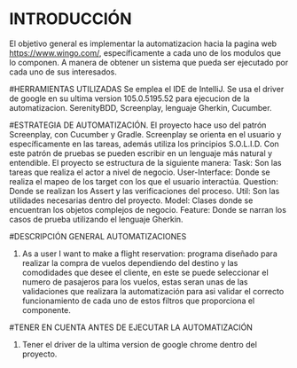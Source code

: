 # INTRODUCCIÓN
El objetivo general es implementar la automatizacion hacia la pagina web https://www.wingo.com/, específicamente a cada uno 
de los modulos que lo componen. A manera de obtener un sistema que pueda ser ejecutado por cada uno de sus interesados. 

#HERRAMIENTAS UTILIZADAS
Se emplea el IDE de IntelliJ. Se usa el driver de google en su ultima version 105.0.5195.52 para ejecucion de la automatizacion. SerenityBDD, Screenplay, lenguaje Gherkin, Cucumber.
 
#ESTRATEGIA DE AUTOMATIZACIÓN.
El proyecto hace uso del patrón Screenplay, con Cucumber y Gradle. Screenplay se orienta en el usuario y específicamente en las tareas, además utiliza los principios 
S.O.L.I.D. Con este patrón de pruebas se pueden escribir en un lenguaje más natural y entendible. El proyecto se estructura de la siguiente manera:
Task: Son las tareas que realiza el actor a nivel de negocio.
User-Interface: Donde se realiza el mapeo de los target con los que el usuario interactúa. 
Question: Donde se realizan los Assert y las verificaciones del proceso. 
Util: Son las utilidades necesarias dentro del proyecto. 
Model: Clases donde se encuentran los objetos complejos de negocio.
Feature: Donde se narran los casos de prueba utilizando el lenguaje Gherkin. 

#DESCRIPCIÓN GENERAL AUTOMATIZACIONES
1. As a user I want to make a flight reservation: programa diseñado para realizar la compra de vuelos dependiendo del destino y las comodidades que desee el cliente, en este se puede seleccionar el numero de pasajeros para los vuelos, estas seran unas de las validaciones que realizara la automatización para asi validar el correcto funcionamiento de cada uno de estos filtros que proporciona el componente.

	
#TENER EN CUENTA ANTES DE EJECUTAR LA AUTOMATIZACIÓN
1. Tener el driver de la ultima version de google chrome dentro del proyecto.




